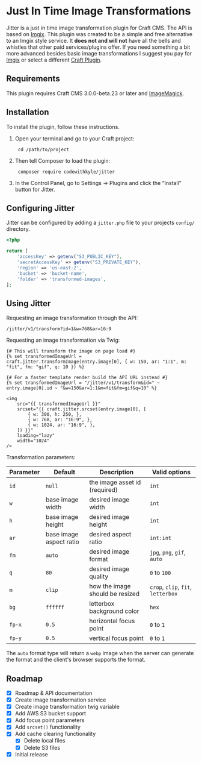 # Just In Time Image Transformations

Jitter is a just in time image transformation plugin for Craft CMS. The API is based on [Imgix](https://docs.imgix.com/apis/url). This plugin was created to be a simple and free alternative to an Imgix style service. It **does not and will not** have all the bells and whistles that other paid services/plugins offer. If you need something a bit more advanced besides basic image transformations I suggest you pay for [Imgix](https://www.imgix.com/pricing) or select a different [Craft Plugin](https://plugins.craftcms.com/categories/assets).

## Requirements

This plugin requires Craft CMS 3.0.0-beta.23 or later and [ImageMagick](https://imagemagick.org/index.php).

## Installation

To install the plugin, follow these instructions.

1. Open your terminal and go to your Craft project:

        cd /path/to/project

2. Then tell Composer to load the plugin:

        composer require codewithkyle/jitter

3. In the Control Panel, go to Settings → Plugins and click the “Install” button for Jitter.

## Configuring Jitter

Jitter can be configured by adding a `jitter.php` file to your projects `config/` directory.

```php
<?php

return [
    'accessKey' => getenv("S3_PUBLIC_KEY"),
    'secretAccessKey' => getenv("S3_PRIVATE_KEY"),
    'region' => 'us-east-2',
    'bucket' => 'bucket-name',
    'folder' => 'transformed-images',
];
```

## Using Jitter

Requesting an image transformation through the API:

```
/jitter/v1/transform?id=1&w=768&ar=16:9
```

Requesting an image transformation via Twig:

```twig
{# This will transform the image on page load #}
{% set transformedImageUrl = craft.jitter.transformImage(entry.image[0], { w: 150, ar: "1:1", m: "fit", fm: "gif", q: 10 }) %}

{# For a faster template render build the API URL instead #}
{% set transformedImageUrl = "/jitter/v1/transform&id=" ~ entry.image[0].id ~ "&w=150&ar=1:1&m=fit&fm=gif&q=10" %}

<img 
    src="{{ transformedImageUrl }}" 
    srcset="{{ craft.jitter.srcset(entry.image[0], [
        { w: 300, h: 250, },
        { w: 768, ar: "16:9", },
        { w: 1024, ar: "16:9", },
    ]) }}" 
    loading="lazy"
    width="1024"
/>
```

Transformation parameters:

| Parameter     | Default                  | Description                     | Valid options                          |
| ------------- | ------------------------ | ------------------------------- | -------------------------------------- |
| `id`          | `null`                   | the image asset id (required)   | `int`                                  |
| `w`           | base image width         | desired image width             | `int`                                  |
| `h`           | base image height        | desired image height            | `int`                                  |
| `ar`          | base image aspect ratio  | desired aspect ratio            | `int:int`                              |
| `fm`          | `auto`                   | desired image format            | `jpg`, `png`, `gif`, `auto`            |
| `q`           | `80`                     | desired image quality           | `0` to `100`                           |
| `m`           | `clip`                   | how the image should be resized | `crop`, `clip`, `fit`, `letterbox`     |
| `bg`          | `ffffff`                 | letterbox background color      | `hex`                                  |
| `fp-x`        | `0.5`                    | horizontal focus point          | `0` to `1`                             |
| `fp-y`        | `0.5`                    | vertical focus point            | `0` to `1`                             |

The `auto` format type will return a `webp` image when the server can generate the format and the client's browser supports the format.

## Roadmap

- [x] Roadmap & API documentation
- [x] Create image transformation service
- [x] Create image transformation twig variable
- [x] Add AWS S3 bucket support
- [x] Add focus point parameters
- [x] Add `srcset()` functionality
- [x] Add cache clearing functionality
    - [x] Delete local files
    - [x] Delete S3 files
- [x] Initial release

